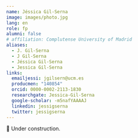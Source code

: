 ```yaml
---
name: Jéssica Gil-Serna
image: images/photo.jpg
lang: en
role: fp
alumni: false
# affiliation: Complutense University of Madrid
aliases:
  - J. Gil-Serna
  - J Gil-Serna
  - Jéssica Gil-Serna
  - Jessica Gil-Serna
links:
  emailjessi: jgilsern@ucm.es
  producmen: "140854"
  orcid: 0000-0002-2113-1830
  researchgate: Jessica-Gil-Serna
  google-scholar: -m5nafYAAAAJ
  linkedin: jessigserna
  twitter: jessigserna
---
```


🚧 Under construction.

